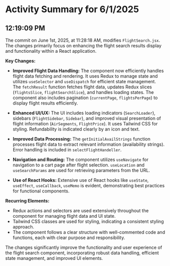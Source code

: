 # Activity Summary for 6/1/2025

## 12:19:09 PM
The commit on June 1st, 2025, at 11:28:18 AM, modifies `FlightSearch.jsx`.  The changes primarily focus on enhancing the flight search results display and functionality within a React application.

**Key Changes:**

* **Improved Flight Data Handling:** The component now efficiently handles flight data fetching and rendering.  It uses Redux to manage state and utilizes `useSelector` and `useDispatch` for efficient state management.  The `fetchResult` function fetches flight data, updates Redux slices (`flightsSlice`, `flightSearchSlice`), and handles loading states. The component also includes pagination (`currentPage`, `flightsPerPage`) to display flight results efficiently.

* **Enhanced UI/UX:**  The UI includes loading indicators (`SearchLoader`), sidebars (`FlightSidebar`, `Sidebar`), and improved visual presentation of flight information (`AirSegments`, `FlightPrice`).  It uses Tailwind CSS for styling.  Refundability is indicated clearly by an icon and text.

* **Improved Data Processing:** The `getInitialAvailStrings` function processes flight data to extract relevant information (availability strings).  Error handling is included in `selectFlightHandeller`.

* **Navigation and Routing:** The component utilizes `useNavigate` for navigation to a cart page after flight selection. `useLocation` and `useSearchParams` are used for retrieving parameters from the URL.

* **Use of React Hooks:** Extensive use of React hooks like `useState`, `useEffect`, `useCallback`, `useMemo` is evident, demonstrating best practices for functional components.

**Recurring Elements:**

* Redux actions and selectors are used extensively throughout the component for managing flight data and UI state.
* Tailwind CSS classes are used for styling, indicating a consistent styling approach.
* The component follows a clear structure with well-commented code and functions, each with clear purpose and responsibility.


The changes significantly improve the functionality and user experience of the flight search component, incorporating robust data handling, efficient state management, and improved UI elements.
